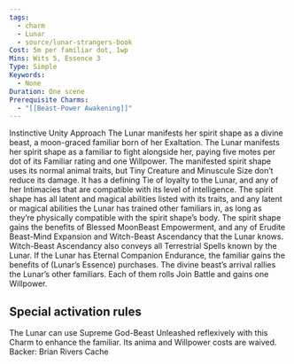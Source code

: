 ```yaml
---
tags:
  - charm
  - Lunar
  - source/lunar-strangers-book
Cost: 5m per familiar dot, 1wp
Mins: Wits 5, Essence 3
Type: Simple
Keywords:
  - None
Duration: One scene
Prerequisite Charms:
  - "[[Beast-Power Awakening]]"
---
```

Instinctive Unity Approach The Lunar manifests her spirit shape as a divine beast, a moon-graced familiar born of her Exaltation.
The Lunar manifests her spirit shape as a familiar to fight alongside her, paying five motes per dot of its Familiar rating and one Willpower. The manifested spirit shape uses its normal animal traits, but Tiny Creature and Minuscule Size don’t reduce its damage.
It has a defining Tie of loyalty to the Lunar, and any of her Intimacies that are compatible with its level of intelligence.
The spirit shape has all latent and magical abilities listed with its traits, and any latent or magical abilities the Lunar has trained other familiars in, as long as they’re physically compatible with the spirit shape’s body.
The spirit shape gains the benefits of Blessed MoonBeast Empowerment, and any of Erudite Beast-Mind Expansion and Witch-Beast Ascendancy that the Lunar knows. Witch-Beast Ascendancy also conveys all Terrestrial Spells known by the Lunar. If the Lunar has Eternal Companion Endurance, the familiar gains the benefits of (Lunar’s Essence) purchases.
The divine beast’s arrival rallies the Lunar’s other familiars. Each of them rolls Join Battle and gains one Willpower.


## Special activation rules

The Lunar can use Supreme God-Beast Unleashed reflexively with this Charm to enhance the familiar. Its anima and Willpower costs are waived.
Backer: Brian Rivers Cache